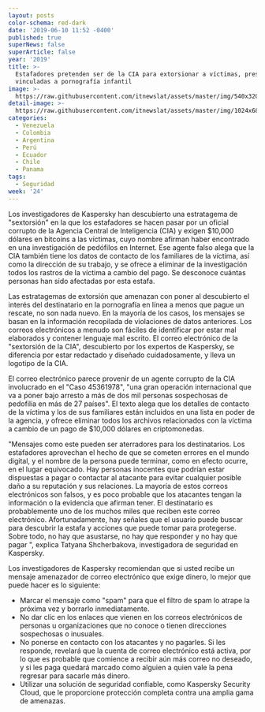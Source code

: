 ```yaml
---
layout: posts
color-schema: red-dark
date: '2019-06-10 11:52 -0400'
published: true
superNews: false
superArticle: false
year: '2019'
title: >-
  Estafadores pretenden ser de la CIA para extorsionar a víctimas, presuntamente
  vinculadas a pornografía infantil
image: >-
  https://raw.githubusercontent.com/itnewslat/assets/master/img/540x320/CIA-p.jpg
detail-image: >-
  https://raw.githubusercontent.com/itnewslat/assets/master/img/1024x680/CIA-g.jpg
categories:
  - Venezuela
  - Colombia
  - Argentina
  - Perú
  - Ecuador
  - Chile
  - Panama
tags:
  - Seguridad
week: '24'
---
```

Los investigadores de Kaspersky han descubierto una estratagema de "sextorsión" en la que los estafadores se hacen pasar por un oficial corrupto de la Agencia Central de Inteligencia (CIA) y exigen $10,000 dólares en bitcoins a las víctimas, cuyo nombre afirman haber encontrado en una investigación de pedófilos en Internet. Ese agente falso alega que la CIA también tiene los datos de contacto de los familiares de la víctima, así como la dirección de su trabajo, y se ofrece a eliminar de la investigación todos los rastros de la víctima a cambio del pago. Se desconoce cuántas personas han sido afectadas por esta estafa.

Las estratagemas de extorsión que amenazan con poner al descubierto el interés del destinatario en la pornografía en línea a menos que pague un rescate, no son nada nuevo. En la mayoría de los casos, los mensajes se basan en la información recopilada de violaciones de datos anteriores. Los correos electrónicos a menudo son fáciles de identificar por estar mal elaborados y contener lenguaje mal escrito. El correo electrónico de la "sextorsión de la CIA", descubierto por los expertos de Kaspersky, se diferencia por estar redactado y diseñado cuidadosamente, y lleva un logotipo de la CIA. 

El correo electrónico parece provenir de un agente corrupto de la CIA involucrado en el "Caso 45361978", "una gran operación internacional que va a poner bajo arresto a más de dos mil personas sospechosas de pedofilia en más de 27 países". El texto alega que los detalles de contacto de la víctima y los de sus familiares están incluidos en una lista en poder de la agencia, y ofrece eliminar todos los archivos relacionados con la víctima a cambio de un pago de $10,000 dólares en criptomonedas.

"Mensajes como este pueden ser aterradores para los destinatarios. Los estafadores aprovechan el hecho de que se cometen errores en el mundo digital, y el nombre de la persona puede terminar, como en efecto ocurre, en el lugar equivocado. Hay personas inocentes que podrían estar dispuestas a pagar o contactar al atacante para evitar cualquier posible daño a su reputación y sus relaciones. La mayoría de estos correos electrónicos son falsos, y es poco probable que los atacantes tengan la información o la evidencia que afirman tener. El destinatario es probablemente uno de los muchos miles que reciben este correo electrónico. Afortunadamente, hay señales que el usuario puede buscar para descubrir la estafa y acciones que puede tomar para protegerse. Sobre todo, no hay que asustarse, no hay que responder y no hay que pagar ", explica Tatyana Shcherbakova, investigadora de seguridad en Kaspersky.

Los investigadores de Kaspersky recomiendan que si usted recibe un mensaje amenazador de correo electrónico que exige dinero, lo mejor que puede hacer es lo siguiente:

- Marcar el mensaje como "spam" para que el filtro de spam lo atrape la próxima vez y borrarlo inmediatamente.
- No dar clic en los enlaces que vienen en los correos electrónicos de personas u organizaciones que no conoce o tienen direcciones sospechosas o inusuales.
- No ponerse en contacto con los atacantes y no pagarles. Si les responde, revelará que la cuenta de correo electrónico está activa, por lo que es probable que comience a recibir aún más correo no deseado, y si les paga quedará marcado como alguien a quien vale la pena regresar para sacarle más dinero.
- Utilizar una solución de seguridad confiable, como Kaspersky Security Cloud, que le proporcione protección completa contra una amplia gama de amenazas.